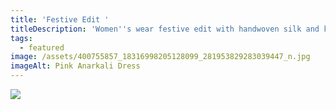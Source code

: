```yaml
---
title: 'Festive Edit '
titleDescription: 'Women''s wear festive edit with handwoven silk and khat embroidery. '
tags:
  - featured
image: /assets/400755857_18316998205128099_281953829283039447_n.jpg
imageAlt: Pink Anarkali Dress
---
```

 

![](/assets/400179962_18316627537128099_8410713011561715994_n.jpg)
